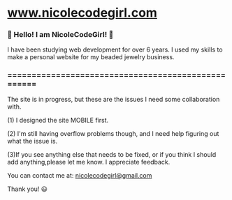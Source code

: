 # www.nicolecodegirl.com

### :purple_heart: Hello! I am NicoleCodeGirl! :purple_heart:

I have been studying web development for over 6 years. I used my skills to make a personal website for my beaded jewelry business. 

### ===================================================

The site is in progress, but these are the issues I need some collaboration with. 

(1) I designed the site MOBILE first.

(2) I'm still having overflow problems though, and I need help figuring out what the issue is.

(3)If you see anything else that needs to be fixed, or if you think I should add anything,please let me know. I appreciate feedback. 

You can contact me at:
nicolecodegirl@gmail.com

Thank you! 😃
